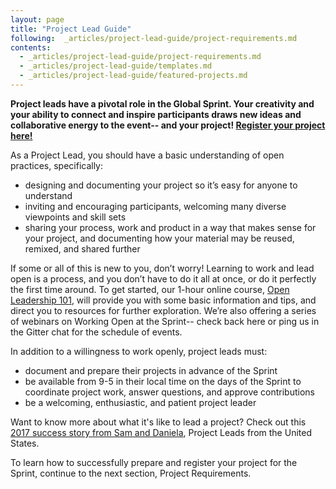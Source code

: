 ```yaml
---
layout: page
title: "Project Lead Guide"
following:  _articles/project-lead-guide/project-requirements.md
contents:
  - _articles/project-lead-guide/project-requirements.md
  - _articles/project-lead-guide/templates.md
  - _articles/project-lead-guide/featured-projects.md
---
```


**Project leads have a pivotal role in the Global Sprint. Your creativity and your ability to connect and inspire participants draws new ideas and collaborative energy to the event-- and your project! [Register your project here!](https://goo.gl/forms/cH9pQifDvnnYlrd73)**

As a Project Lead, you should have a basic understanding of open practices, specifically:

* designing and documenting your project so it’s easy for anyone to understand
* inviting and encouraging participants, welcoming many diverse viewpoints and skill sets
* sharing your process, work and product in a way that makes sense for your project, and documenting how your material may be reused, remixed, and shared further

If some or all of this is new to you, don’t worry! Learning to work and lead open is a process, and you don’t have to do it all at once, or do it perfectly the first time around. To get started, our 1-hour online course, [Open Leadership 101](https://mozilla.teachable.com/p/open-leadership-101), will provide you with some basic information and tips, and direct you to resources for further exploration. We’re also offering a series of webinars on Working Open at the Sprint-- check back here or ping us in the Gitter chat for the schedule of events.

In addition to a willingness to work openly, project leads must:
* document and prepare their projects in advance of the Sprint
* be available from 9-5 in their local time on the days of the Sprint to coordinate project work, answer questions, and approve contributions
* be a welcoming, enthusiastic, and patient project leader

Want to know more about what it's like to lead a project? Check out this [2017 success story from Sam and Daniela](https://medium.com/read-write-participate/daniela-and-sam-project-co-leads-a-global-sprint-2017-story-5f1fcfafb5a5), Project Leads from the United States.

To learn how to successfully prepare and register your project for the Sprint, continue to the next section, Project Requirements.
